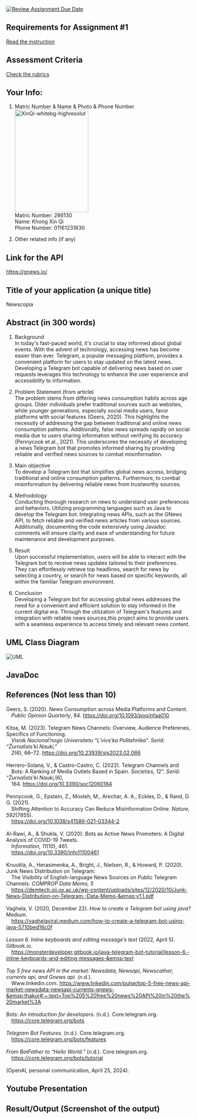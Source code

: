 [![Review Assignment Due Date](https://classroom.github.com/assets/deadline-readme-button-24ddc0f5d75046c5622901739e7c5dd533143b0c8e959d652212380cedb1ea36.svg)](https://classroom.github.com/a/xSCmSdbu)
## Requirements for Assignment #1
[Read the instruction](https://github.com/STIW3054-A232/class-activity-stiw3054/blob/main/Assignment-1.md)

## Assessment Criteria
[Check the rubrics](https://github.com/STIW3054-A232/class-activity-stiw3054/blob/main/Rubrics-Assignment-1.md)

## Your Info:
1. Matric Number & Name & Photo & Phone Number<br />
<img src="https://github.com/STIW3054-A232/assignment-1-xinqikhong/assets/129888504/7e4e5c86-e307-405a-a621-1c6d94847df7" alt="XinQi-whitebg-highresolut" width="200" height="280"><br />
Matric Number: 286130<br />
Name: Khong Xin Qi<br />
Phone Number: 01161231830<br />

2. Other related info (if any)

## Link for the API
https://gnews.io/

## Title of your application (a unique title)
Newscopia

## Abstract (in 300 words)
   1. Background<br />
In today's fast-paced world, it's crucial to stay informed about global events. With the advent of technology, accessing news has become easier than ever. Telegram, a popular messaging platform, provides a convenient platform for users to stay updated on the latest news. Developing a Telegram bot capable of delivering news based on user requests leverages this technology to enhance the user experience and accessibility to information.

   2. Problem Statement (from article)<br />
      The problem stems from differing news consumption habits across age groups. Older individuals prefer traditional sources such as websites, while younger generations, especially social media users, favor platforms with social features (Geers, 2020). This highlights the necessity of addressing the gap between traditional and online news consumption patterns. Additionally, false news spreads rapidly on social media due to users sharing information without verifying its accuracy (Pennycook et al., 2021). This underscores the necessity of developing a news Telegram bot that promotes informed sharing by providing reliable and verified news sources to combat misinformation.

   3. Main objective<br />
      To develop a Telegram bot that simplifies global news access, bridging traditional and online consumption patterns. Furthermore, to combat misinformation by delivering reliable news from trustworthy sources.

   4. Methodology<br />
      Conducting thorough research on news to understand user preferences and behaviors. Utilizing programming languages such as Java to develop the Telegram bot. Integrating news APIs, such as the GNews API, to fetch reliable and verified news articles from various sources. Additionally, documenting the code extensively using Javadoc comments will ensure clarity and ease of understanding for future maintenance and development purposes.
      
   5. Result<br />
      Upon successful implementation, users will be able to interact with the Telegram bot to receive news updates tailored to their preferences. They can effortlessly retrieve top headlines, search for news by selecting a country, or search for news based on specific keywords, all within the familiar Telegram environment.
      
   6. Conclusion<br />
      Developing a Telegram bot for accessing global news addresses the need for a convenient and efficient solution to stay informed in the current digital era. Through the utilization of Telegram's features and integration with reliable news sources,this project aims to provide users with a seamless experience to access timely and relevant news content.

## UML Class Diagram
![UML](https://github.com/STIW3054-A232/assignment-1-xinqikhong/assets/129888504/cb45c54c-a195-45a5-b68a-33b7440308d8)

## JavaDoc
## References (Not less than 10)
Geers, S. (2020). News Consumption across Media Platforms and Content.<br />
&emsp;*Public Opinion Quarterly*, 84. https://doi.org/10.1093/poq/nfaa010<br />
<br />
Kitsa, M. (2023). Telegram News Channels: Overview, Audience Preferenes, Specifics of Functioning. <br />
&emsp;*Vìsnik Nacìonalʹnogo Unìversitetu “Lʹvìvsʹka Polìtehnìka”. Serìâ: “Žurnalìstsʹkì Nauki,”*<br />
&emsp;*2*(6), 66–72. https://doi.org/10.23939/sjs2023.02.066<br />
<br />
Herrero-Solana, V., & Castro-Castro, C. (2022). Telegram Channels and <br />
&emsp;Bots: A Ranking of Media Outlets Based in Spain. *Societies, 12”. Serìâ: “Žurnalìstsʹkì Nauki,*(6),<br />
&emsp;164. https://doi.org/10.3390/soc12060164<br />
<br />
Pennycook, G., Epstein, Z., Mosleh, M., Arechar, A. A., Eckles, D., & Rand, D. G. (2021).<br />
&emsp;Shifting Attention to Accuracy Can Reduce Misinformation Online. *Nature, 592*(7855).<br />
&emsp;https://doi.org/10.1038/s41586-021-03344-2<br />
<br />
Al-Rawi, A., & Shukla, V. (2020). Bots as Active News Promoters: A Digital Analysis of COVID-19 Tweets.<br />
&emsp;*Information, 11*(10), 461.<br />
&emsp;https://doi.org/10.3390/info11100461<br />
<br />
Knuutila, A., Herasimenka, A., Bright, J., Nielsen, R., & Howard, P. (2020). Junk News Distribution on Telegram:<br />
&emsp;The Visibility of English-language News Sources on Public Telegram Channels. *COMPROP Data Memo, 5*<br />
&emsp;https://demtech.oii.ox.ac.uk/wp-content/uploads/sites/12/2020/10/Junk-News-Distribution-on-Telegram.-Data-Memo-&emsp;v1.1.pdf<br />
<br />
Vaghela, V. (2020, December 22). *How to create a Telegram bot using java?* Medium.<br />
&emsp;https://vaghelaviral.medium.com/how-to-create-a-telegram-bot-using-java-5710bed16c0f<br />
<br />
*Lesson 6. Inline keyboards and editing message’s text* (2022, April 5). Gitbook.io.<br />
&emsp;https://monsterdeveloper.gitbook.io/java-telegram-bot-tutorial/lesson-6.-inline-keyboards-and-editing-messages-&emsp;text<br />
<br />
*Top 5 free news API in the market: Newsdata, Newsapi, Newscather, currents api, and Gnews api.* (n.d.).<br />
&emsp;Www.linkedin.com. https://www.linkedin.com/pulse/top-5-free-news-api-market-newsdata-newsapi-currents-gnews-&emsp;thakur#:~:text=Top%205%20free%20news%20API%20in%20the%20market%3A<br />
<br />
*Bots: An introduction for developers.* (n.d.). Core.telegram.org.<br />
&emsp;https://core.telegram.org/bots<br />
<br />
*Telegram Bot Features.* (n.d.). Core.telegram.org.<br />
&emsp;https://core.telegram.org/bots/features<br />
<br />
*From BotFather to “Hello World.”* (n.d.). Core.telegram.org.<br />
&emsp;https://core.telegram.org/bots/tutorial<br />
<br />
(OpenAI, personal communication, April 25, 2024).
‌
## Youtube Presentation
## Result/Output (Screenshot of the output)

